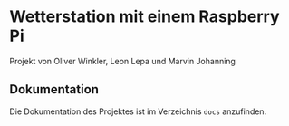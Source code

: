 # Wetterstation mit einem Raspberry Pi
Projekt von Oliver Winkler, Leon Lepa und Marvin Johanning

## Dokumentation
Die Dokumentation des Projektes ist im Verzeichnis `docs` anzufinden.
